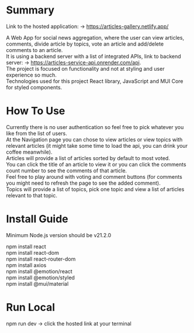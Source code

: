 # Summary

Link to the hosted application: -> https://articles-gallery.netlify.app/

A Web App for social news aggregation, where the user can view articles, comments, divide article by topics, vote an article and add/delete comments to an article.  
It is using a backend server with a list of integrated APIs, link to backend server: -> https://articles-service-api.onrender.com/api.  
The project is focused on functionality and not at styling and user experience so much.  
Technologies used for this project React library, JavaScript and MUI Core for styled components.  

# How To Use

Currently there is no user authentication so feel free to pick whatever you like from the list of users.  
At the Navigation page you can chose to view articles or view topics with relevant articles (it might take some time to load the api, you can drink your coffee meanwhile).  
Articles will provide a list of articles sorted by default to most voted.  
You can click the title of an article to view it or you can click the comments count number to see the comments of that article.  
Feel free to play around with voting and comment buttons (for comments you might need to refresh the page to see the added comment).  
Topics will provide a list of topics, pick one topic and view a list of articles relevant to that topic.  

# Install Guide

Minimum Node.js version should be v21.2.0

npm install react  
npm install react-dom  
npm install react-router-dom  
npm install axios  
npm install @emotion/react  
npm install @emotion/styled  
npm install @mui/material  

# Run Local

npm run dev -> click the hosted link at your terminal
 
  

